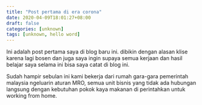 ```yaml
---
title: "Post pertama di era corona"
date: 2020-04-09T18:01:27+08:00
draft: false
categories: [unknown]
tags: [unknown, hello word]
---
```


Ini adalah post pertama saya di blog baru ini. dibikin dengan alasan klise karena lagi bosen dan juga 
saya ingin supaya semua kerjaan dan hasil belajar saya selama ini bisa saya catat di blog ini. 

Sudah hampir sebulan ini kami bekerja dari rumah gara-gara pemerintah malaysia ngeluarin aturan MRO, semua unit bisnis yang tidak ada hubungan langsung dengan kebutuhan pokok kaya makanan di perintahkan untuk working from home. 

